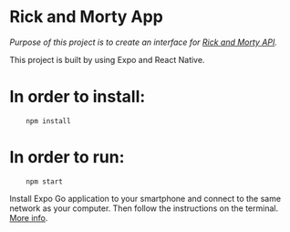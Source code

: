 # Rick and Morty App
_Purpose of this project is to create an interface for [Rick and Morty API](https://rickandmortyapi.com/documentation/#introduction)._

This project is built by using Expo and React Native.

# In order to install:
```
    npm install
```

# In order to run:
```
    npm start
```

Install Expo Go application to your smartphone and connect to the same network as your computer.
Then follow the instructions on the terminal. [More info](https://docs.expo.dev/).
